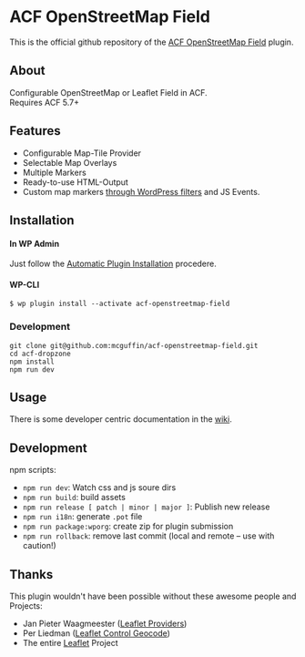 ACF OpenStreetMap Field
=======================

This is the official github repository of the [ACF OpenStreetMap Field](https://wordpress.org/plugins/acf-openstreetmap-field/) plugin.

About
-----

Configurable OpenStreetMap or Leaflet Field in ACF.  
Requires ACF 5.7+

Features
--------
 - Configurable Map-Tile Provider
 - Selectable Map Overlays
 - Multiple Markers
 - Ready-to-use HTML-Output
 - Custom map markers [through WordPress filters](../../wiki/HTML-Marker-Icon) and JS Events.


Installation
------------

#### In WP Admin
Just follow the [Automatic Plugin Installation](https://wordpress.org/support/article/managing-plugins/#automatic-plugin-installation) procedere.

#### WP-CLI
```shell
$ wp plugin install --activate acf-openstreetmap-field
```

### Development
```shell
git clone git@github.com:mcguffin/acf-openstreetmap-field.git
cd acf-dropzone
npm install
npm run dev
```

Usage
-----
There is some developer centric documentation in the [wiki](../../wiki).

Development
-----------
npm scripts:
 - `npm run dev`: Watch css and js soure dirs
 - `npm run build`: build assets
 - `npm run release [ patch | minor | major ]`: Publish new release
 - `npm run i18n`: generate `.pot` file
 - `npm run package:wporg`: create zip for plugin submission
 - `npm run rollback`: remove last commit (local and remote  – use with caution!)

Thanks
------
This plugin wouldn't have been possible without these awesome people and Projects:

 - Jan Pieter Waagmeester ([Leaflet Providers](https://github.com/leaflet-extras/leaflet-providers))
 - Per Liedman ([Leaflet Control Geocode](https://github.com/perliedman/leaflet-control-geocoder))
 - The entire [Leaflet](https://leafletjs.com/) Project
